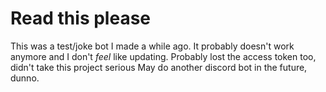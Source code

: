 # Read this please

This was a test/joke bot I made a while ago. It probably doesn't work anymore and I don't _feel_ like updating. 
Probably lost the access token too, didn't take this project serious
May do another discord bot in the future, dunno.
